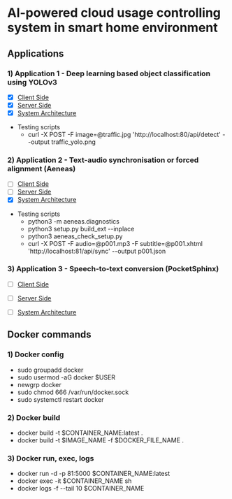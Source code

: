# AI-powered cloud usage controlling system in smart home environment

## Applications

### 1) Application 1 - Deep learning based object classification using YOLOv3
- [x] [Client Side](/app1/app1_client/)
- [x] [Server Side](/app1/app1_server/)
- [x] [System Architecture](/app1/app1.png)
- Testing scripts
	- curl -X POST -F image=@traffic.jpg 'http://localhost:80/api/detect' --output traffic_yolo.png

### 2) Application 2 - Text-audio synchronisation or forced alignment (Aeneas)
- [ ] [Client Side](/app2/app2_client/)
- [ ] [Server Side](/app2/app2_server/)
- [x] [System Architecture](/app2/app2.png)
- Testing scripts
	- python3 -m aeneas.diagnostics
	- python3 setup.py build_ext --inplace
	- python3 aeneas_check_setup.py
	- curl -X POST -F audio=@p001.mp3 -F subtitle=@p001.xhtml 'http://localhost:81/api/sync' --output p001.json

### 3) Application 3 - Speech-to-text conversion (PocketSphinx)
- [ ] [Client Side](/app3/app3_client/)
- [ ] [Server Side](/app3/app3_server/)
- [ ] [System Architecture](/app3/app3.png)



## Docker commands

### 1) Docker config

- sudo groupadd docker
- sudo usermod -aG docker $USER
- newgrp docker
- sudo chmod 666 /var/run/docker.sock
- sudo systemctl restart docker

### 2) Docker build

- docker build -t $CONTAINER_NAME:latest . 
- docker build -t $IMAGE_NAME -f $DOCKER_FILE_NAME .
	
### 3) Docker run, exec, logs

- docker run -d -p 81:5000 $CONTAINER_NAME:latest
- docker exec -it $CONTAINER_NAME sh
- docker logs -f --tail 10 $CONTAINER_NAME
